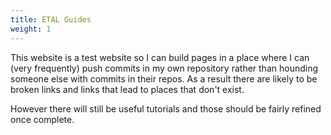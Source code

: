 ```yaml
---
title: ETAL Guides
weight: 1
---
```


This website is a test website so I can build pages in a place where I can (very frequently) push commits in my own repository rather than hounding someone else with commits in their repos. As a result there are likely to be broken links and links that lead to places that don't exist. 

However there will still be useful tutorials and those should be fairly refined once complete.